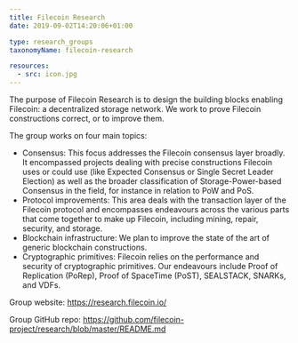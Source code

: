 ```yaml
---
title: Filecoin Research
date: 2019-09-02T14:20:06+01:00

type: research_groups
taxonomyName: filecoin-research

resources:
  - src: icon.jpg
---
```


The purpose of Filecoin Research is to design the building blocks enabling Filecoin: a decentralized storage network. We work to prove Filecoin constructions correct, or to improve them.

<!--more-->

The group works on four main topics:
 - Consensus: This focus addresses the Filecoin consensus layer broadly. It encompassed projects dealing with precise constructions Filecoin uses or could use (like Expected Consensus or Single Secret Leader Election) as well as the broader classification of Storage-Power-based Consensus in the field, for instance in relation to PoW and PoS.
 - Protocol improvements: This area deals with the transaction layer of the Filecoin protocol and encompasses endeavours across the various parts that come together to make up Filecoin, including mining, repair, security, and storage.
 - Blockchain infrastructure: We plan to improve the state of the art of generic blockchain constructions.
 - Cryptographic primitives: Filecoin relies on the performance and security of cryptographic primitives. Our endeavours include Proof of Replication (PoRep), Proof of SpaceTime (PoST), SEALSTACK, SNARKs, and VDFs.

Group website: https://research.filecoin.io/

Group GitHub repo: https://github.com/filecoin-project/research/blob/master/README.md
